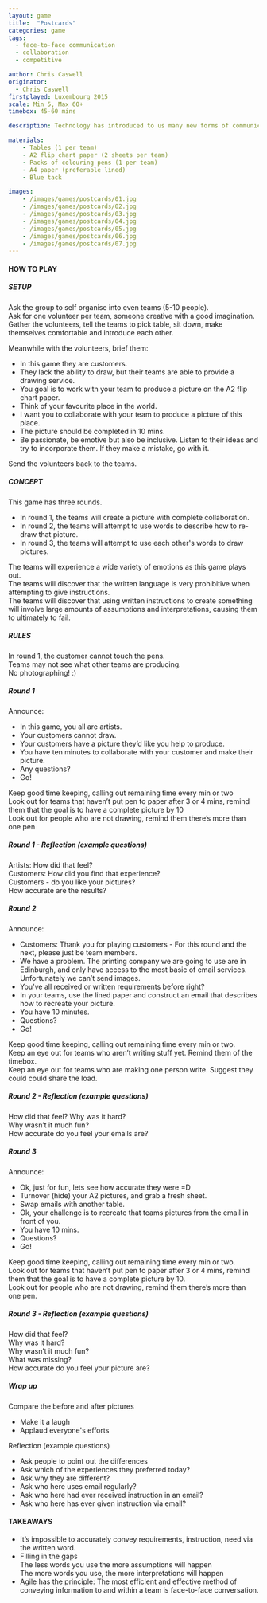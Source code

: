 ```yaml
---
layout: game
title:  "Postcards"
categories: game
tags:
  - face-to-face communication
  - collaboration
  - competitive

author: Chris Caswell
originator: 
  - Chris Caswell
firstplayed: Luxembourg 2015
scale: Min 5, Max 60+
timebox: 45-60 mins

description: Technology has introduced to us many new forms of communication. Ultimately though none of them can replace the value of a simple face to face conversation, but still we seem to prefer them. It’s easier to write an email or send a text. I feel more conformable writing down my requirement and sending it over. This game is designed to demonstrate the value lost by avoiding face to face conversation.

materials:
    - Tables (1 per team)
    - A2 flip chart paper (2 sheets per team)
    - Packs of colouring pens (1 per team)
    - A4 paper (preferable lined)
    - Blue tack

images:
    - /images/games/postcards/01.jpg
    - /images/games/postcards/02.jpg
    - /images/games/postcards/03.jpg
    - /images/games/postcards/04.jpg
    - /images/games/postcards/05.jpg
    - /images/games/postcards/06.jpg
    - /images/games/postcards/07.jpg
---
```



#### HOW TO PLAY
##### SETUP
Ask the group to self organise into even teams (5-10 people).  
Ask for one volunteer per team, someone creative with a good imagination.  
Gather the volunteers, tell the teams to pick table, sit down, make themselves comfortable and  introduce each other.  

Meanwhile with the volunteers, brief them:
- In this game they are customers.
- They lack the ability to draw, but their teams are able to provide a drawing service. 
- You goal is to work with your team to produce a picture on the A2 flip chart paper.
- Think of your favourite place in the world.
- I want you to collaborate with your team to produce a picture of this place.
- The picture should be completed in 10 mins.
- Be passionate, be emotive but also be inclusive. Listen to their ideas and try to incorporate them. If they make a mistake, go with it.

Send the volunteers back to the teams.

##### CONCEPT
This game has three rounds.  
- In round 1, the teams will create a picture with complete collaboration.  
- In round 2, the teams will attempt to use words to describe how to re-draw that picture.  
- In round 3, the teams will attempt to use each other's words to draw pictures.  

The teams will experience a wide variety of emotions as this game plays out.  
The teams will discover that the written language is very prohibitive when attempting to give instructions.   
The teams will discover that using written instructions to create something will involve large amounts of assumptions and interpretations, causing them to ultimately to fail.  

##### RULES
In round 1, the customer cannot touch the pens.  
Teams may not see what other teams are producing.  
No photographing! :)  


##### Round 1
Announce:  
- In this game, you all are artists.
- Your customers cannot draw.
- Your customers have a picture they’d like you help to produce. 
- You have ten minutes to collaborate with your customer and make their picture.
- Any questions?
- Go!  

Keep good time keeping, calling out remaining time every min or two  
Look out for teams that haven’t put pen to paper after 3 or 4 mins, remind them that the goal is to have a complete picture by 10  
Look out for people who are not drawing, remind them there’s more than one pen  


##### Round 1 - Reflection (example questions)
Artists: How did that feel?  
Customers: How did you find that experience?  
Customers - do you like your pictures?  
How accurate are the results?  


##### Round 2
Announce:
- Customers: Thank you for playing customers - For this round and the next, please just be team members.  
- We have a problem. The printing company we are going to use are in Edinburgh, and only have access to the most basic of email services. Unfortunately we can’t send images.  
- You’ve all received or written requirements before right?  
- In your teams, use the lined paper and construct an email that describes how to recreate your picture.  
- You have 10 minutes.  
- Questions?  
- Go!  

Keep good time keeping, calling out remaining time every min or two.  
Keep an eye out for teams who aren’t writing stuff yet. Remind them of the timebox.  
Keep an eye out for teams who are making one person write. Suggest they could could share the load.  


##### Round 2 - Reflection (example questions)
How did that feel? 
Why was it hard?  
Why wasn’t it much fun?  
How accurate do you feel your emails are?  


##### Round 3 
Announce:  
- Ok, just for fun, lets see how accurate they were =D  
- Turnover (hide) your A2 pictures, and grab a fresh sheet.  
- Swap emails with another table.
- Ok, your challenge is to recreate that teams pictures from the email in front of you.  
- You have 10 mins.
- Questions?  
- Go!  

Keep good time keeping, calling out remaining time every min or two.  
Look out for teams that haven’t put pen to paper after 3 or 4 mins, remind them that the goal is to have a complete picture by 10.  
Look out for people who are not drawing, remind them there’s more than one pen.  


##### Round 3 - Reflection (example questions)
How did that feel?  
Why was it hard?  
Why wasn’t it much fun?  
What was missing?  
How accurate do you feel your picture are?  


##### Wrap up
Compare the before and after pictures  
- Make it a laugh  
- Applaud everyone's efforts  

Reflection (example questions)  
- Ask people to point out the differences   
- Ask which of the experiences they preferred today?  
- Ask why they are different?  
- Ask who here uses email regularly?  
- Ask who here had ever received instruction in an email?  
- Ask who here has ever given instruction via email?  


#### TAKEAWAYS
- It’s impossible to accurately convey requirements, instruction, need via the written word.  
- Filling in the gaps  
    The less words you use the more assumptions will happen  
    The more words you use, the more interpretations will happen  
- Agile has the principle: The most efficient and effective method of conveying information to and within a team is face-to-face conversation.  
